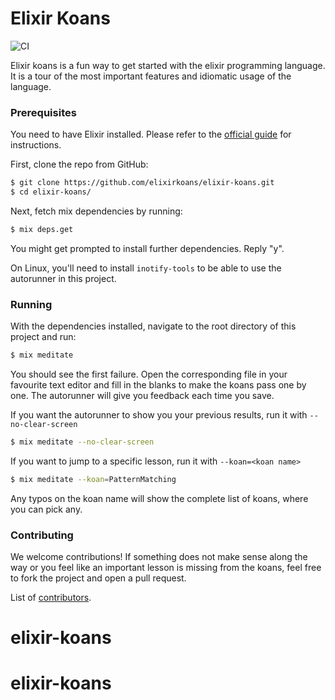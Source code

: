 # Elixir Koans

![CI](https://github.com/elixirkoans/elixir-koans/actions/workflows/elixir.yml/badge.svg)


Elixir koans is a fun way to get started with the elixir programming language. It is a tour
of the most important features and idiomatic usage of the language.

### Prerequisites

You need to have Elixir installed. Please refer to the [official guide](http://elixir-lang.org/install.html) for instructions.

First, clone the repo from GitHub:

```sh
$ git clone https://github.com/elixirkoans/elixir-koans.git
$ cd elixir-koans/
```

Next, fetch mix dependencies by running:

```sh
$ mix deps.get
```

You might get prompted to install further dependencies. Reply "y".

On Linux, you'll need to install `inotify-tools` to be able
to use the autorunner in this project.

### Running

With the dependencies installed, navigate to the root directory of this project and run:

```sh
$ mix meditate
```

You should see the first failure. Open the corresponding file in your favourite text editor
and fill in the blanks to make the koans pass one by one.
The autorunner will give you feedback each time you save.


If you want the autorunner to show you your previous results, run it with `--no-clear-screen`
```sh
$ mix meditate --no-clear-screen
```

If you want to jump to a specific lesson, run it with `--koan=<koan name>`
```sh
$ mix meditate --koan=PatternMatching
```

Any typos on the koan name will show the complete list of koans, where you can pick any.


### Contributing

We welcome contributions! If something does not make sense along the way or you feel
like an important lesson is missing from the koans, feel free to fork the project
and open a pull request.

List of [contributors](CONTRIBUTORS.md).
# elixir-koans
# elixir-koans
